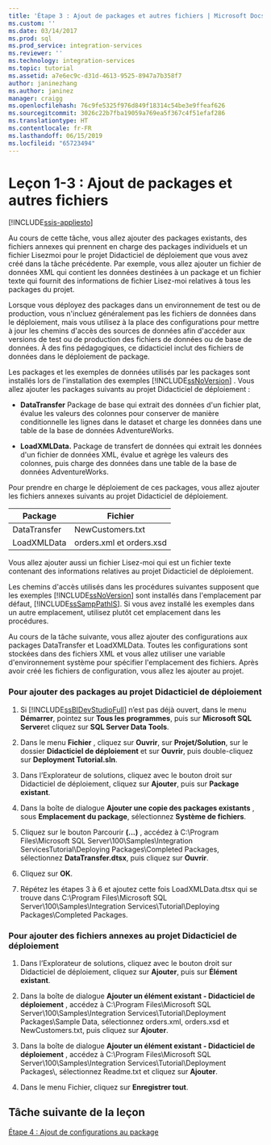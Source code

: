 ```yaml
---
title: 'Étape 3 : Ajout de packages et autres fichiers | Microsoft Docs'
ms.custom: ''
ms.date: 03/14/2017
ms.prod: sql
ms.prod_service: integration-services
ms.reviewer: ''
ms.technology: integration-services
ms.topic: tutorial
ms.assetid: a7e6ec9c-d31d-4613-9525-8947a7b358f7
author: janinezhang
ms.author: janinez
manager: craigg
ms.openlocfilehash: 76c9fe5325f976d849f18314c54be3e9ffeaf626
ms.sourcegitcommit: 3026c22b7fba19059a769ea5f367c4f51efaf286
ms.translationtype: HT
ms.contentlocale: fr-FR
ms.lasthandoff: 06/15/2019
ms.locfileid: "65723494"
---
```

# <a name="lesson-1-3---adding-packages-and-other-files"></a>Leçon 1-3 : Ajout de packages et autres fichiers

[!INCLUDE[ssis-appliesto](../includes/ssis-appliesto-ssvrpluslinux-asdb-asdw-xxx.md)]


Au cours de cette tâche, vous allez ajouter des packages existants, des fichiers annexes qui prennent en charge des packages individuels et un fichier Lisezmoi pour le projet Didacticiel de déploiement que vous avez créé dans la tâche précédente. Par exemple, vous allez ajouter un fichier de données XML qui contient les données destinées à un package et un fichier texte qui fournit des informations de fichier Lisez-moi relatives à tous les packages du projet.  
  
Lorsque vous déployez des packages dans un environnement de test ou de production, vous n'incluez généralement pas les fichiers de données dans le déploiement, mais vous utilisez à la place des configurations pour mettre à jour les chemins d'accès des sources de données afin d'accéder aux versions de test ou de production des fichiers de données ou de base de données. À des fins pédagogiques, ce didacticiel inclut des fichiers de données dans le déploiement de package.  
  
Les packages et les exemples de données utilisés par les packages sont installés lors de l'installation des exemples [!INCLUDE[ssNoVersion](../includes/ssnoversion-md.md)] . Vous allez ajouter les packages suivants au projet Didacticiel de déploiement :  
  
-   **DataTransfer** Package de base qui extrait des données d'un fichier plat, évalue les valeurs des colonnes pour conserver de manière conditionnelle les lignes dans le dataset et charge les données dans une table de la base de données AdventureWorks.  
  
-   **LoadXMLData.** Package de transfert de données qui extrait les données d'un fichier de données XML, évalue et agrège les valeurs des colonnes, puis charge des données dans une table de la base de données AdventureWorks.  
  
Pour prendre en charge le déploiement de ces packages, vous allez ajouter les fichiers annexes suivants au projet Didacticiel de déploiement.  
  
|Package|Fichier|  
|-----------|--------|  
|DataTransfer|NewCustomers.txt|  
|LoadXMLData|orders.xml et orders.xsd|  
  
Vous allez ajouter aussi un fichier Lisez-moi qui est un fichier texte contenant des informations relatives au projet Didacticiel de déploiement.  
  
Les chemins d'accès utilisés dans les procédures suivantes supposent que les exemples [!INCLUDE[ssNoVersion](../includes/ssnoversion-md.md)] sont installés dans l'emplacement par défaut, [!INCLUDE[ssSampPathIS](../includes/sssamppathis-md.md)]. Si vous avez installé les exemples dans un autre emplacement, utilisez plutôt cet emplacement dans les procédures.  
  
Au cours de la tâche suivante, vous allez ajouter des configurations aux packages DataTransfer et LoadXMLData. Toutes les configurations sont stockées dans des fichiers XML et vous allez utiliser une variable d'environnement système pour spécifier l'emplacement des fichiers. Après avoir créé les fichiers de configuration, vous allez les ajouter au projet.  
  
### <a name="to-add-packages-to-the-deployment-tutorial-project"></a>Pour ajouter des packages au projet Didacticiel de déploiement  
  
1.  Si [!INCLUDE[ssBIDevStudioFull](../includes/ssbidevstudiofull-md.md)] n’est pas déjà ouvert, dans le menu **Démarrer**, pointez sur **Tous les programmes**, puis sur **Microsoft SQL Server**et cliquez sur **SQL Server Data Tools**.  
  
2.  Dans le menu **Fichier** , cliquez sur **Ouvrir**, sur **Projet/Solution**, sur le dossier **Didacticiel de déploiement** et sur **Ouvrir**, puis double-cliquez sur **Deployment Tutorial.sln**.  
  
3.  Dans l’Explorateur de solutions, cliquez avec le bouton droit sur Didacticiel de déploiement, cliquez sur **Ajouter**, puis sur **Package existant**.  
  
4.  Dans la boîte de dialogue **Ajouter une copie des packages existants** , sous **Emplacement du package**, sélectionnez **Système de fichiers**.  
  
5.  Cliquez sur le bouton Parcourir **(...)** , accédez à C:\Program Files\Microsoft SQL Server\100\Samples\Integration ServicesTutorial\Deploying Packages\Completed Packages, sélectionnez **DataTransfer.dtsx**, puis cliquez sur **Ouvrir**.  
  
6.  Cliquez sur **OK**.  
  
7.  Répétez les étapes 3 à 6 et ajoutez cette fois LoadXMLData.dtsx qui se trouve dans C:\Program Files\Microsoft SQL Server\100\Samples\Integration Services\Tutorial\Deploying Packages\Completed Packages.  
  
### <a name="to-add-ancillary-files-to-the-deployment-tutorial-project"></a>Pour ajouter des fichiers annexes au projet Didacticiel de déploiement  
  
1.  Dans l’Explorateur de solutions, cliquez avec le bouton droit sur Didacticiel de déploiement, cliquez sur **Ajouter**, puis sur **Élément existant**.  
  
2.  Dans la boîte de dialogue **Ajouter un élément existant - Didacticiel de déploiement** , accédez à C:\Program Files\Microsoft SQL Server\100\Samples\Integration Services\Tutorial\Deployment Packages\Sample Data, sélectionnez orders.xml, orders.xsd et NewCustomers.txt, puis cliquez sur **Ajouter**.  
  
3.  Dans la boîte de dialogue **Ajouter un élément existant - Didacticiel de déploiement** , accédez à C:\Program Files\Microsoft SQL Server\100\Samples\Integration Services\Tutorial\Deployment Packages\\, sélectionnez Readme.txt et cliquez sur **Ajouter**.  
  
4.  Dans le menu Fichier, cliquez sur **Enregistrer tout**.  
  
## <a name="next-task-in-lesson"></a>Tâche suivante de la leçon  
[Étape 4 : Ajout de configurations au package](../integration-services/lesson-1-4-adding-package-configurations.md)  
  
  
  
